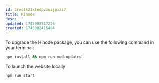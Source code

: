 ```yaml
---
id: 2rvclk21kfedpvxuzjpizi7
title: Hinode
desc: ''
updated: 1745902517276
created: 1745902415484
---
```


To upgrade the Hinode package, you can use the following command in your terminal:

```bash
npm install && npm run mod:updated
```

To launch the website locally

```bash
npm run start
```
